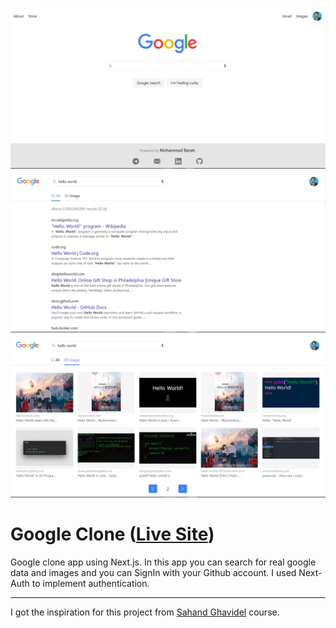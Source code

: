 ![image info](./public/images/page1.png)
![image info](./public/images/page2.png)
![image info](./public/images/page3.png)

# Google Clone ([Live Site](https://next-js-google-clone-beta.vercel.app/))

Google clone app using Next.js. In this app you can search for real google data and images and you can SignIn with your Github account. I used Next-Auth to implement authentication.

---

I got the inspiration for this project from [Sahand Ghavidel](https://www.sahandghavidel.com/) course.